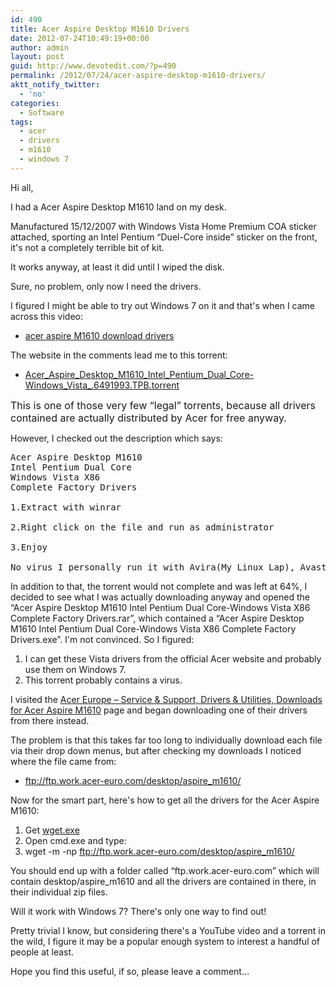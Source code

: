 ```yaml
---
id: 490
title: Acer Aspire Desktop M1610 Drivers
date: 2012-07-24T10:49:19+00:00
author: admin
layout: post
guid: http://www.devotedit.com/?p=490
permalink: /2012/07/24/acer-aspire-desktop-m1610-drivers/
aktt_notify_twitter:
  - 'no'
categories:
  - Software
tags:
  - acer
  - drivers
  - m1610
  - windows 7
---
```

Hi all,

I had a Acer Aspire Desktop M1610 land on my desk.

Manufactured 15/12/2007 with Windows Vista Home Premium COA sticker attached, sporting an Intel Pentium &#8220;Duel-Core inside&#8221; sticker on the front, it's not a completely terrible bit of kit.

It works anyway, at least it did until I wiped the disk.

Sure, no problem, only now I need the drivers.

<!--more-->

I figured I might be able to try out Windows 7 on it and that's when I came across this video:

  * [acer aspire M1610 download drivers](http://www.youtube.com/watch?v=-6qBIZa-QNQ)

The website in the comments lead me to this torrent:

  * [Acer\_Aspire\_Desktop\_M1610\_Intel\_Pentium\_Dual\_Core-Windows\_Vista_.6491993.TPB.torrent](https://thepiratebay.se/torrent/6491993/Acer_Aspire_Desktop_M1610_Intel_Pentium_Dual_Core-Windows_Vista_)

<span><span><span style="font-size: medium;">This is one of those very few &#8220;legal&#8221; torrents, because all drivers contained are actually distributed by Acer for free anyway.</span></span></span>

However, I checked out the description which says:

<pre>Acer Aspire Desktop M1610 
Intel Pentium Dual Core
Windows Vista X86 
Complete Factory Drivers

1.Extract with winrar 

2.Right click on the file and run as administrator 

3.Enjoy

No virus I personally run it with Avira(My Linux Lap), AvastaPro (My Laptop) and Norto Pro (My Desktop)</pre>

In addition to that, the torrent would not complete and was left at 64%, I decided to see what I was actually downloading anyway and opened the &#8220;Acer Aspire Desktop M1610 Intel Pentium Dual Core-Windows Vista X86 Complete Factory Drivers.rar&#8221;, which contained a &#8220;Acer Aspire Desktop M1610 Intel Pentium Dual Core-Windows Vista X86 Complete Factory Drivers.exe&#8221;. I'm not convinced. So I figured:

  1. I can get these Vista drivers from the official Acer website and probably use them on Windows 7.
  2. This torrent probably contains a virus.

I visited the [Acer Europe &#8211; Service & Support, Drivers & Utilities, Downloads for Acer Aspire M1610](http://support.acer-euro.com/drivers/desktop/aspire_m1610.html) page and began downloading one of their drivers from there instead.

The problem is that this takes far too long to individually download each file via their drop down menus, but after checking my downloads I noticed where the file came from:

  * <a href="ftp://ftp.work.acer-euro.com/desktop/aspire_m1610/" target="_blank">ftp://ftp.work.acer-euro.com/desktop/aspire_m1610/</a>

Now for the smart part, here's how to get all the drivers for the Acer Aspire M1610:

  1. Get <a href="http://users.ugent.be/~bpuype/wget/" target="_blank">wget.exe</a>
  2. Open cmd.exe and type:
  3. wget -m -np <a href="ftp://ftp.work.acer-euro.com/desktop/aspire_m1610/" rel="nofollow" target="_new">ftp://ftp.work.acer-euro.com/desktop/aspire_m1610/</a>

You should end up with a folder called &#8220;ftp.work.acer-euro.com&#8221; which will contain desktop/aspire_m1610 and all the drivers are contained in there, in their individual zip files.

Will it work with Windows 7? There's only one way to find out!

Pretty trivial I know, but considering there's a YouTube video and a torrent in the wild, I figure it may be a popular enough system to interest a handful of people at least.

Hope you find this useful, if so, please leave a comment&#8230;